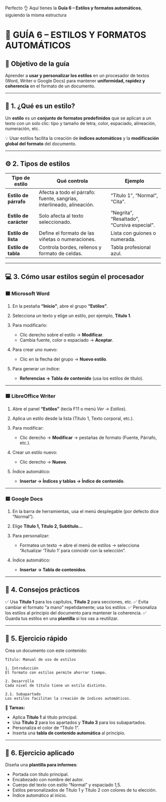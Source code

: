 Perfecto 👌 Aquí tienes la **Guía 6 – Estilos y formatos automáticos**, siguiendo la misma estructura 

# 🧭 GUÍA 6 – ESTILOS Y FORMATOS AUTOMÁTICOS

## 🎯 **Objetivo de la guía**

Aprender a **usar y personalizar los estilos** en un procesador de textos (Word, Writer o Google Docs) para mantener **uniformidad, rapidez y coherencia** en el formato de un documento.

---

## 🧩 **1. ¿Qué es un estilo?**

Un **estilo** es un **conjunto de formatos predefinidos** que se aplican a un texto con un solo clic: tipo y tamaño de letra, color, espaciado, alineación, numeración, etc.

💡 Usar estilos facilita la creación de **índices automáticos** y la **modificación global del formato** del documento.

---

## ⚙️ **2. Tipos de estilos**

| Tipo de estilo         | Qué controla                                                          | Ejemplo                                     |
| ---------------------- | --------------------------------------------------------------------- | ------------------------------------------- |
| **Estilo de párrafo**  | Afecta a todo el párrafo: fuente, sangrías, interlineado, alineación. | “Título 1”, “Normal”, “Cita”.               |
| **Estilo de carácter** | Solo afecta al texto seleccionado.                                    | “Negrita”, “Resaltado”, “Cursiva especial”. |
| **Estilo de lista**    | Define el formato de las viñetas o numeraciones.                      | Lista con guiones o numerada.               |
| **Estilo de tabla**    | Controla bordes, rellenos y formato de celdas.                        | Tabla profesional azul.                     |

---

## 💻 **3. Cómo usar estilos según el procesador**

### 🟦 **Microsoft Word**

1. En la pestaña **“Inicio”**, abre el grupo **“Estilos”**.
2. Selecciona un texto y elige un estilo, por ejemplo, **Título 1**.
3. Para modificarlo:

   * Clic derecho sobre el estilo → **Modificar**.
   * Cambia fuente, color o espaciado → **Aceptar**.
4. Para crear uno nuevo:

   * Clic en la flecha del grupo → **Nuevo estilo**.
5. Para generar un índice:

   * **Referencias → Tabla de contenido** (usa los estilos de título).

---

### 🟩 **LibreOffice Writer**

1. Abre el panel **“Estilos”** (tecla F11 o menú *Ver → Estilos*).
2. Aplica un estilo desde la lista (Título 1, Texto corporal, etc.).
3. Para modificar:

   * Clic derecho → **Modificar** → pestañas de formato (Fuente, Párrafo, etc.).
4. Crear un estilo nuevo:

   * Clic derecho → **Nuevo**.
5. Índice automático:

   * **Insertar → Índices y tablas → Índice de contenido**.

---

### 🟨 **Google Docs**

1. En la barra de herramientas, usa el menú desplegable (por defecto dice “Normal”).
2. Elige **Título 1, Título 2, Subtítulo…**
3. Para personalizar:

   * Formatea un texto → abre el menú de estilos → selecciona “Actualizar ‘Título 1’ para coincidir con la selección”.
4. Índice automático:

   * **Insertar → Tabla de contenidos**.

---

## 🧠 **4. Consejos prácticos**

✅ Usa **Título 1** para los capítulos, **Título 2** para secciones, etc.
✅ Evita cambiar el formato “a mano” repetidamente; usa los estilos.
✅ Personaliza los estilos al principio del documento para mantener la coherencia.
✅ Guarda tus estilos en una **plantilla** si los vas a reutilizar.

---

## 🧩 **5. Ejercicio rápido**

Crea un documento con este contenido:

```
Título: Manual de uso de estilos

1. Introducción
El formato con estilos permite ahorrar tiempo.

2. Desarrollo
Cada nivel de título tiene un estilo distinto.

2.1. Subapartado
Los estilos facilitan la creación de índices automáticos.
```

🔹 **Tareas:**

* Aplica **Título 1** al título principal.
* Usa **Título 2** para los apartados y **Título 3** para los subapartados.
* Personaliza el color de “Título 1”.
* Inserta una **tabla de contenido automática** al principio.

---

## 🧱 **6. Ejercicio aplicado**

Diseña una **plantilla para informes**:

* Portada con título principal.
* Encabezado con nombre del autor.
* Cuerpo del texto con estilo “Normal” y espaciado 1,5.
* Estilos personalizados de Título 1 y Título 2 con colores de tu elección.
* Índice automático al inicio.


